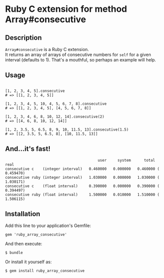 # Ruby C extension for method Array#consecutive

## Description
   
`Array#consecutive` is a Ruby C extension.    
It returns an array of arrays of consecutive numbers for `self` for a given interval (defaults to 1). That's a mouthful, so perhaps an example will help.

## Usage

```

[1, 2, 3, 4, 5].consecutive
# => [[1, 2, 3, 4, 5]]

[1, 2, 3, 4, 5, 10, 4, 5, 6, 7, 8].consecutive
# => [[1, 2, 3, 4, 5], [4, 5, 6, 7, 8]]

[1, 2, 3, 4, 6, 8, 10, 12, 14].consecutive(2)
# => [[4, 6, 8, 10, 12, 14]]

[1, 2, 3.5, 5, 6.5, 8, 9, 10, 11.5, 13].consecutive(1.5)
# => [[2, 3.5, 5, 6.5, 8], [10, 11.5, 13]]

```

## And...it's fast!

```
                                          user     system      total        real
consecutive c    (integer interval)   0.460000   0.000000   0.460000 (  0.459470)
consecutive ruby (integer interval)   1.030000   0.000000   1.030000 (  1.030171)
consecutive c    (float interval)     0.390000   0.000000   0.390000 (  0.394497)
consecutive ruby (float interval)     1.500000   0.010000   1.510000 (  1.506115)   

```
   
## Installation

Add this line to your application's Gemfile:

    gem 'ruby_array_consecutive'

And then execute:

    $ bundle

Or install it yourself as:

    $ gem install ruby_array_consecutive
